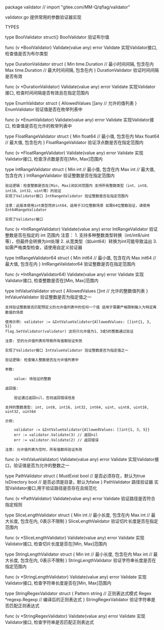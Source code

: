 package validator // import "gitee.com/MM-Q/qflag/validator"

validator.go 提供常用的参数验证器实现

TYPES

type BoolValidator struct{}
    BoolValidator 验证布尔值

func (v *BoolValidator) Validate(value any) error
    Validate 实现Validator接口, 检查值是否为布尔类型

type DurationValidator struct {
	Min time.Duration // 最小时间间隔, 包含在内
	Max time.Duration // 最大时间间隔, 包含在内
}
    DurationValidator 验证时间间隔是否有效

func (v *DurationValidator) Validate(value any) error
    Validate 实现Validator接口, 检查时间间隔是否有效且在指定范围内

type EnumValidator struct {
	AllowedValues []any // 允许的值列表
}
    EnumValidator 验证值是否在枚举列表中

func (v *EnumValidator) Validate(value any) error
    Validate 实现Validator接口, 检查值是否在允许的枚举列表中

type FloatRangeValidator struct {
	Min float64 // 最小值, 包含在内
	Max float64 // 最大值, 包含在内
}
    FloatRangeValidator 验证浮点数是否在指定范围内

func (v *FloatRangeValidator) Validate(value any) error
    Validate 实现Validator接口, 检查浮点数是否在[Min, Max]范围内

type IntRangeValidator struct {
	Min int // 最小值, 包含在内
	Max int // 最大值, 包含在内
}
    IntRangeValidator 验证整数是否在指定范围内

    验证逻辑：检查整数是否在[Min, Max]闭区间范围内 支持所有整数类型（int、int8、int16、int32、uint等）的验证
    实现了Validator接口 IntRangeValidator 验证整数是否在指定范围内

    注意：此版本使用int类型而非int64，适用于32位整数场景 如需64位整数验证，请使用Int64RangeValidator

    实现了Validator接口

func (v *IntRangeValidator) Validate(value any) error
    IntRangeValidator 验证整数是否在指定的 int 范围内 注意： 1.
    支持多种整数类型转换（int/int8/uint等），但最终会转换为int处理 2. 从宽类型（如uint64）转换为int可能导致溢出 3.
    如需严格类型检查，请使用自定义验证器

type IntRangeValidator64 struct {
	Min int64 // 最小值, 包含在内
	Max int64 // 最大值, 包含在内
}
    IntRangeValidator64 验证整数是否在指定范围内

func (v *IntRangeValidator64) Validate(value any) error
    Validate 实现Validator接口, 检查整数是否在[Min, Max]范围内

type IntValueValidator struct {
	AllowedValues []int // 允许的整数值列表
}
    IntValueValidator 验证整数是否为指定值之一

    支持验证整数是否匹配预定义的允许值列表中的任何一个值 适用于需要严格限制输入为特定离散值的场景

    使用示例: validator := &IntValueValidator{AllowedValues: []int{1, 3, 5}}
    flag.SetValidator(validator) 这将只允许值为1、3或5的整数通过验证

    注意: 空的允许值列表将导致所有值都验证失败

    实现了Validator接口 IntValueValidator 验证整数是否为指定值之一

    验证逻辑: 检查输入整数是否在允许值列表中

    参数:

        value: 待验证的整数

    返回值:

        验证通过返回nil，否则返回错误信息

    支持的整数类型: int, int8, int16, int32, int64, uint, uint8, uint16, uint32, uint64

    示例:

        validator := &IntValueValidator{AllowedValues: []int{1, 3, 5}}
        err := validator.Validate(3) // 返回nil
        err := validator.Validate(2) // 返回错误

    注意: 允许值列表为空时，所有值都将验证失败

func (v *IntValueValidator) Validate(value any) error
    Validate 实现Validator接口，验证值是否为允许的整数之一

type PathValidator struct {
	MustExist   bool // 是否必须存在，默认为true
	IsDirectory bool // 是否必须是目录，默认为false
}
    PathValidator 路径验证器 实现Validator接口,用于验证路径是否存在且规范化

func (v *PathValidator) Validate(value any) error
    Validate 验证路径是否符合指定规则

type SliceLengthValidator struct {
	Min int // 最小长度, 包含在内
	Max int // 最大长度, 包含在内, 0表示不限制
}
    SliceLengthValidator 验证切片长度是否在指定范围内

func (v *SliceLengthValidator) Validate(value any) error
    Validate 实现Validator接口, 检查切片长度是否在[Min, Max]范围内

type StringLengthValidator struct {
	Min int // 最小长度, 包含在内
	Max int // 最大长度, 包含在内, 0表示不限制
}
    StringLengthValidator 验证字符串长度是否在指定范围内

func (v *StringLengthValidator) Validate(value any) error
    Validate 实现Validator接口, 检查字符串长度是否在[Min, Max]范围内

type StringRegexValidator struct {
	Pattern string         // 正则表达式模式
	Regex   *regexp.Regexp // 编译后的正则表达式
}
    StringRegexValidator 验证字符串是否匹配正则表达式

func (v *StringRegexValidator) Validate(value any) error
    Validate 实现Validator接口, 检查字符串是否匹配正则表达式

